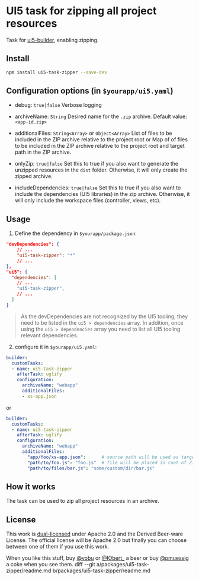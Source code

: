 # UI5 task for zipping all project resources

Task for [ui5-builder](https://github.com/SAP/ui5-builder), enabling zipping.

## Install

```bash
npm install ui5-task-zipper --save-dev
```

## Configuration options (in `$yourapp/ui5.yaml`)

- debug: `true|false`
Verbose logging

- archiveName: `String`
Desired name for the `.zip` archive.
Default value: `<app-id.zip>`

- additionalFiles: `String<Array>` or `Object<Array>`
List of files to be included in the ZIP archive relative to the project root or Map of of files to be included in the ZIP archive relative to the project root and target path in the ZIP archive.

- onlyZip: `true|false`
Set this to true if you also want to generate the unzipped resources in the `dist` folder. Otherwise, it will only create the zipped archive.

- includeDependencies: `true|false`
Set this to true if you also want to include the dependencies (UI5 libraries) in the zip archive. Otherwise, it will only include the workspace files (controller, views, etc).

## Usage

1. Define the dependency in `$yourapp/package.json`:

```json
"devDependencies": {
    // ...
    "ui5-task-zipper": "*"
    // ...
},
"ui5": {
  "dependencies": [
    // ...
    "ui5-task-zipper",
    // ...
  ]
}
```

> As the devDependencies are not recognized by the UI5 tooling, they need to be listed in the `ui5 > dependencies` array. In addition, once using the `ui5 > dependencies` array you need to list all UI5 tooling relevant dependencies.

2. configure it in `$yourapp/ui5.yaml`:

```yaml
builder:
  customTasks:
  - name: ui5-task-zipper
    afterTask: uglify
    configuration:
      archiveName: "webapp"
      additionalFiles:
      - xs-app.json
```
or

```yaml
builder:
  customTasks:
  - name: ui5-task-zipper
    afterTask: uglify
    configuration:
      archiveName: "webapp"
      additionalFiles:
        "app/foo/xs-app.json":      # source path will be used as target path
        "path/to/foo.js": "foo.js"  # file will be placed in root of ZIP file
        "path/to/files/bar.js": "some/custom/dir/bar.js"
```

## How it works

The task can be used to zip all project resources in an archive.

## License

This work is [dual-licensed](../../LICENSE) under Apache 2.0 and the Derived Beer-ware License. The official license will be Apache 2.0 but finally you can choose between one of them if you use this work.

When you like this stuff, buy [@vobu](https://twitter.com/vobu) or [@IObert_](https://twitter.com/IObert_) a beer or buy [@pmuessig](https://twitter.com/pmuessig) a coke when you see them.
diff --git a/packages/ui5-task-zipper/readme.md b/packages/ui5-task-zipper/readme.md
